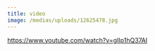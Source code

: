 ```yaml
---
title: video
image: /medias/uploads/12625478.jpg
---
```

https://www.youtube.com/watch?v=gIIp1hQ37AI
